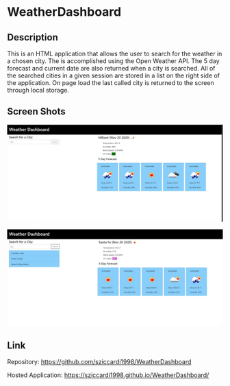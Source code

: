 # WeatherDashboard

## Description
This is an HTML application that allows the user to search for the weather in a chosen city. The is accomplished using the Open Weather API. The 5 day forecast and current date are also returned when a city is searched. All of the searched cities in a given session are stored in a list on the right side of the application. On page load the last called city is returned to the screen through local storage.

## Screen Shots
![screenshot](./assets/Images/screenshot1.JPG)

![screenshot](./assets/Images/screenshot2.JPG)

## Link
Repository: https://github.com/sziccardi1998/WeatherDashboard

Hosted Application: https://sziccardi1998.github.io/WeatherDashboard/